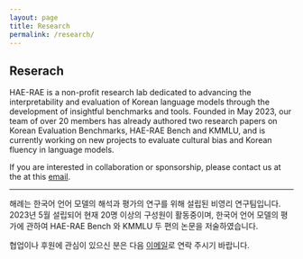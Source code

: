 ```yaml
---
layout: page
title: Research
permalink: /research/
---
```


## Reserach

HAE-RAE is a non-profit research lab dedicated to advancing the interpretability and evaluation of Korean language models through the development of insightful benchmarks and tools. Founded in May 2023, our team of over 20 members has already authored two research papers on Korean Evaluation Benchmarks, HAE-RAE Bench and KMMLU, and is currently working on new projects to evaluate cultural bias and Korean fluency in language models.

If you are interested in collaboration or sponsorship, please contact us at the at this [email](spthsrbwls123@yonsei.c.kr).

---

해례는 한국어 언어 모델의 해석과 평가의 연구를 위해 설립된 비영리 연구팀입니다. 2023년 5월 설립되어 현재 20명 이상의 구성원이 활동중이며, 한국어 언어 모델의 평가에 관하여 HAE-RAE Bench 와 KMMLU 두 편의 논문을 저술하였습니다.

협업이나 후원에 관심이 있으신 분은 다음 [이메일](spthsrbwls123@yonsei.ac.kr)로 연락 주시기 바랍니다.

